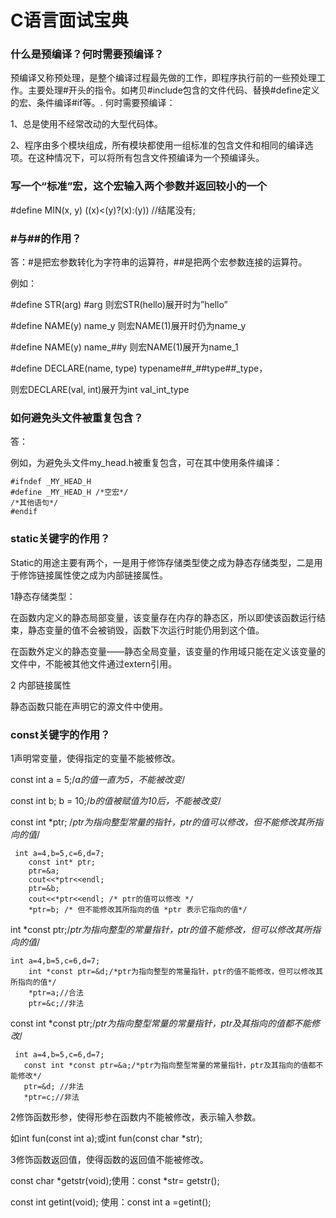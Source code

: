 # C语言面试宝典

### 什么是预编译？何时需要预编译？
预编译又称预处理，是整个编译过程最先做的工作，即程序执行前的一些预处理工作。主要处理#开头的指令。如拷贝#include包含的文件代码、替换#define定义的宏、条件编译#if等。.
何时需要预编译：

1、总是使用不经常改动的大型代码体。

2、程序由多个模块组成，所有模块都使用一组标准的包含文件和相同的编译选项。在这种情况下，可以将所有包含文件预编译为一个预编译头。

### 写一个“标准”宏，这个宏输入两个参数并返回较小的一个

#define MIN(x, y) ((x)<(y)?(x):(y)) //结尾没有;

### #与##的作用？
答：#是把宏参数转化为字符串的运算符，##是把两个宏参数连接的运算符。

例如：

#define STR(arg) #arg 则宏STR(hello)展开时为”hello”

#define NAME(y) name_y 则宏NAME(1)展开时仍为name_y

#define NAME(y) name_##y 则宏NAME(1)展开为name_1

#define DECLARE(name, type) typename##_##type##_type，

则宏DECLARE(val, int)展开为int val_int_type
### 如何避免头文件被重复包含？

答：

例如，为避免头文件my_head.h被重复包含，可在其中使用条件编译：
~~~
#ifndef _MY_HEAD_H
#define _MY_HEAD_H /*空宏*/
/*其他语句*/
#endif
~~~
### static关键字的作用？
Static的用途主要有两个，一是用于修饰存储类型使之成为静态存储类型，二是用于修饰链接属性使之成为内部链接属性。

1静态存储类型：

在函数内定义的静态局部变量，该变量存在内存的静态区，所以即使该函数运行结束，静态变量的值不会被销毁，函数下次运行时能仍用到这个值。

在函数外定义的静态变量——静态全局变量，该变量的作用域只能在定义该变量的文件中，不能被其他文件通过extern引用。

2 内部链接属性

静态函数只能在声明它的源文件中使用。
### const关键字的作用？
1声明常变量，使得指定的变量不能被修改。

const int a = 5;/*a的值一直为5，不能被改变*/

const int b; b = 10;/*b的值被赋值为10后，不能被改变*/

const int *ptr; /*ptr为指向整型常量的指针，ptr的值可以修改，但不能修改其所指向的值*/
~~~
 int a=4,b=5,c=6,d=7;
    const int* ptr;
    ptr=&a;
    cout<<*ptr<<endl;
    ptr=&b;
    cout<<*ptr<<endl; /* ptr的值可以修改 */
    *ptr=b; /* 但不能修改其所指向的值 *ptr 表示它指向的值*/
~~~

int *const ptr;/*ptr为指向整型的常量指针，ptr的值不能修改，但可以修改其所指向的值*/
~~~
int a=4,b=5,c=6,d=7;
    int *const ptr=&d;/*ptr为指向整型的常量指针，ptr的值不能修改，但可以修改其所指向的值*/
    *ptr=a;//合法
    ptr=&c;//非法
~~~

const int *const ptr;/*ptr为指向整型常量的常量指针，ptr及其指向的值都不能修改*/
~~~
 int a=4,b=5,c=6,d=7;
   const int *const ptr=&a;/*ptr为指向整型常量的常量指针，ptr及其指向的值都不能修改*/
   ptr=&d; //非法
   *ptr=c;//非法
~~~

2修饰函数形参，使得形参在函数内不能被修改，表示输入参数。

如int fun(const int a);或int fun(const char *str);

3修饰函数返回值，使得函数的返回值不能被修改。

const char *getstr(void);使用：const *str= getstr();

const int getint(void); 使用：const int a =getint();
